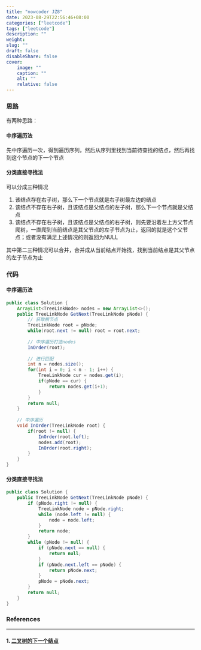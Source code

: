 ```yaml
---
title: "nowcoder JZ8"
date: 2023-08-29T22:56:46+08:00
categories: ["leetcode"]
tags: ["leetcode"]
description: ""
weight:
slug: ""
draft: false
disableShare: false
cover:
    image: ""
    caption: ""
    alt: ""
    relative: false
---
```


### 思路

有两种思路：

#### 中序遍历法

先中序遍历一次，得到遍历序列，然后从序列里找到当前待查找的结点，然后再找到这个节点的下一个节点

#### 分类直接寻找法

可以分成三种情况

1. 该结点存在右子树，那么下一个节点就是右子树最左边的结点
2. 该结点不存在右子树，且该结点是父结点的左子树，那么下一个节点就是父结点
3. 该结点不存在右子树，且该结点是父结点的右子树，则先要沿着左上方父节点爬树，一直爬到当前结点是其父节点的左子节点为止，返回的就是这个父节点；或者没有满足上述情况的则返回为NULL

其中第二三种情况可以合并，合并成从当前结点开始找，找到当前结点是其父节点的左子节点为止

### 代码

#### 中序遍历法

```java
public class Solution {
    ArrayList<TreeLinkNode> nodes = new ArrayList<>();
    public TreeLinkNode GetNext(TreeLinkNode pNode) {
        // 获取根节点
        TreeLinkNode root = pNode;
        while(root.next != null) root = root.next;
        
        // 中序遍历打造nodes
        InOrder(root);
        
        // 进行匹配
        int n = nodes.size();
        for(int i = 0; i < n - 1; i++) {
            TreeLinkNode cur = nodes.get(i);
            if(pNode == cur) {
                return nodes.get(i+1);
            }
        }
        return null;
    }
    
    // 中序遍历
    void InOrder(TreeLinkNode root) {
        if(root != null) {
            InOrder(root.left);
            nodes.add(root);
            InOrder(root.right);
        }
    }
}

```

#### 分类直接寻找法

```java
public class Solution {
    public TreeLinkNode GetNext(TreeLinkNode pNode) {
        if (pNode.right != null) {
            TreeLinkNode node = pNode.right;
            while (node.left != null) {
                node = node.left;
            }
            return node;
        }
        while (pNode != null) {
            if (pNode.next == null) {
                return null;
            }
            if (pNode.next.left == pNode) {
                return pNode.next;
            }
            pNode = pNode.next;
        }
        return null;
    }
}
```

### References

---

#### 1. [二叉树的下一个结点](https://www.nowcoder.com/practice/9023a0c988684a53960365b889ceaf5e)
